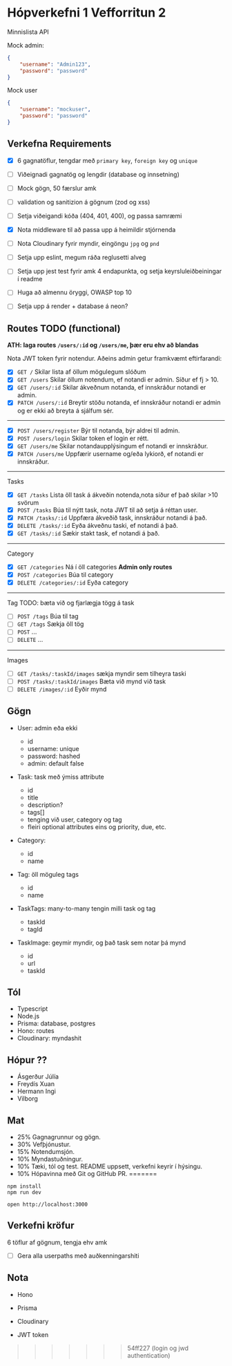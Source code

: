 
# Hópverkefni 1 Vefforritun 2

Minnislista API

Mock admin: 
```json 
{
    "username": "Admin123",
    "password": "password"
}
```
Mock user
```json 
{
    "username": "mockuser",
    "password": "password"
}
```

## Verkefna Requirements
- [x] 6 gagnatöflur, tengdar með `primary key`, `foreign key` og `unique`
- [ ] Viðeignadi gagnatög og lengdir (database og innsetning)
- [ ] Mock gögn, 50 færslur amk
- [ ] validation og sanitizion á gögnum (zod og xss)
- [ ] Setja viðeigandi kóða (404, 401, 400), og passa samræmi
- [x] Nota middleware til að passa upp á heimildir stjórnenda
- [ ] Nota Cloudinary fyrir myndir, eingöngu `jpg` og `pnd`
- [ ] Setja upp eslint, megum ráða reglusetti alveg
- [ ] Setja upp jest test fyrir amk 4 endapunkta, og setja keyrsluleiðbeiningar í readme
- [ ] Huga að almennu öryggi, OWASP top 10
- [ ] Setja upp á render + database á neon?


## Routes TODO (functional)

**ATH: laga routes `/users/:id` og `/users/me`, þær eru ehv að blandas**

Nota JWT token fyrir notendur. Aðeins admin getur framkvæmt eftirfarandi:
- [x] `GET /` Skilar lista af öllum mögulegum slóðum
- [x] `GET /users` Skilar öllum notendum, ef notandi er admin. Síður ef fj > 10. 
- [x] `GET /users/:id` Skilar ákveðnum notanda, ef innskráður notandi er admin.
- [x] `PATCH /users/:id` Breytir stöðu notanda, ef innskráður notandi er admin og er ekki að breyta á sjálfum sér.

---
- [x] `POST /users/register` Býr til notanda, býr aldrei til admin.
- [x] `POST /users/login` Skilar token ef login er rétt.
- [x] `GET /users/me` Skilar notandaupplýsingum ef notandi er innskráður.
- [x] `PATCH /users/me` Uppfærir username og/eða lykiorð, ef notandi er innskráður.
---
Tasks
- [x] `GET /tasks` Lista öll task á ákveðin notenda,nota síður ef það skilar >10 svörum
- [x] `POST /tasks` Búa til nýtt task, nota JWT til að setja á réttan user.
- [x] `PATCH /tasks/:id` Uppfæra ákveðið task, innskráður notandi á það.
- [x] `DELETE /tasks/:id` Eyða ákveðnu taski, ef notandi á það.
- [x] `GET /tasks/:id` Sækir stakt task, ef notandi á það.
---
Category
- [x] `GET /categories` Ná í öll categories
**Admin only routes** 
- [x] `POST /categories` Búa til category
- [x] `DELETE /categories/:id` Eyða category
---
Tag
TODO: bæta við og fjarlægja tögg á task
- [ ] `POST /tags` Búa til tag
- [ ] `GET /tags` Sækja öll tög
- [ ] `POST` ...
- [ ] `DELETE` ...

--- 
Images
- [ ] `GET /tasks/:taskId/images` sækja myndir sem tilheyra taski
- [ ] `POST /tasks/:taskId/images` Bæta við mynd við task 
- [ ] `DELETE /images/:id` Eyðir mynd

## Gögn

- User: admin eða ekki
    - id
    - username: unique
    - password: hashed
    - admin: default false

- Task: task með ýmiss attribute
    - id
    - title
    - description?
    - tags[]
    - tenging við user, category og tag
    - fleiri optional attributes eins og priority, due, etc. 

- Category: 
    - id
    - name

- Tag: öll möguleg tags
    - id
    - name

- TaskTags: many-to-many tengin milli task og tag
    - taskId
    - tagId

- TaskImage: geymir myndir, og það task sem notar þá mynd
    - id
    - url
    - taskId


## Tól

- Typescript
- Node.js
- Prisma: database, postgres
- Hono: routes
- Cloudinary: myndashit



## Hópur ??

- Ásgerður Júlía
- Freydís Xuan
- Hermann Ingi
- Vilborg


## Mat
- 25% Gagnagrunnur og gögn.
- 30% Vefþjónustur.
- 15% Notendumsjón.
- 10% Myndastuðningur.
- 10% Tæki, tól og test. README uppsett, verkefni keyrir í hýsingu.
- 10% Hópavinna með Git og GitHub PR.
=======
```
npm install
npm run dev
```

```
open http://localhost:3000
```


## Verkefni kröfur

6 töflur af gögnum, tengja ehv amk



- [ ] Gera alla userpaths með auðkenningarshiti


## Nota
- Hono
- Prisma
- Cloudinary

- JWT token


>>>>>>> 54ff227 (login og jwd authentication)

